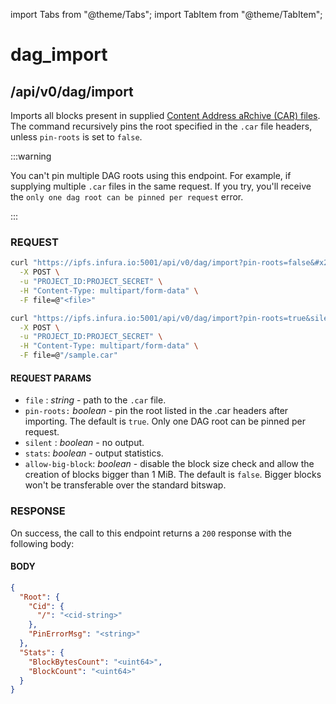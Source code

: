 import Tabs from "@theme/Tabs";
import TabItem from "@theme/TabItem";

# dag_import

## /api/v0/dag/import

Imports all blocks present in supplied [Content Address aRchive (CAR) files](https://ipld.io/specs/transport/car/). The command recursively pins the root specified in the `.car` file headers, unless `pin-roots` is set to `false`.

:::warning

You can't pin multiple DAG roots using this endpoint. For example, if supplying multiple `.car` files in the same request. If you try, you'll receive the `only one dag root can be pinned per request` error.

:::

### REQUEST

<Tabs>
  <TabItem value="Syntax" label="Syntax" default>

```bash
curl "https://ipfs.infura.io:5001/api/v0/dag/import?pin-roots=false&#x26;allow-big-block=false" \
  -X POST \
  -u "PROJECT_ID:PROJECT_SECRET" \
  -H "Content-Type: multipart/form-data" \
  -F file=@"<file>"
```

  </TabItem>
  <TabItem value="Example" label="Example" >

```bash
curl "https://ipfs.infura.io:5001/api/v0/dag/import?pin-roots=true&silent=<value>&stats=<value>&allow-big-block=false" \
  -X POST \
  -u "PROJECT_ID:PROJECT_SECRET" \
  -H "Content-Type: multipart/form-data" \
  -F file=@"/sample.car"
```

  </TabItem>
</Tabs>

#### REQUEST PARAMS

- `file` : _string_ - path to the `.car` file.
- `pin-roots:` _boolean_ - pin the root listed in the .car headers after importing. The default is `true`. Only one DAG root can be pinned per request.
- `silent` : _boolean -_ no output.
- `stats`: _boolean -_ output statistics.
- `allow-big-block`: _boolean_ - disable the block size check and allow the creation of blocks bigger than 1 MiB. The default is `false`. Bigger blocks won't be transferable over the standard bitswap.

### RESPONSE

On success, the call to this endpoint returns a `200` response with the following body:

#### BODY

```json
{
  "Root": {
    "Cid": {
      "/": "<cid-string>"
    },
    "PinErrorMsg": "<string>"
  },
  "Stats": {
    "BlockBytesCount": "<uint64>",
    "BlockCount": "<uint64>"
  }
}
```
